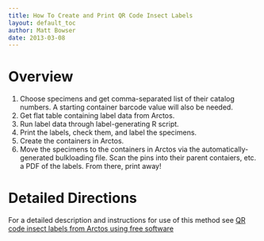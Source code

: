 ```yaml
---
title: How To Create and Print QR Code Insect Labels
layout: default_toc
author: Matt Bowser
date: 2013-03-08
---
```

# Overview


  1. Choose specimens and get comma-separated list of their catalog numbers.  A starting container barcode value will also be needed. 
  2. Get flat table containing label data from Arctos. 
  3. Run label data through label-generating R script. 
  4. Print the labels, check them, and label the specimens. 
  5. Create the containers in Arctos. 
  6. Move the specimens to the containers in Arctos via the automatically-generated bulkloading file.  Scan the pins into their parent contaiers, etc.
 a PDF of the labels. From there, print away! 
 
# Detailed Directions

For a detailed description and instructions for use of this method see [QR code insect labels from Arctos using free software](http://www.akentsoc.org/archives/295)
